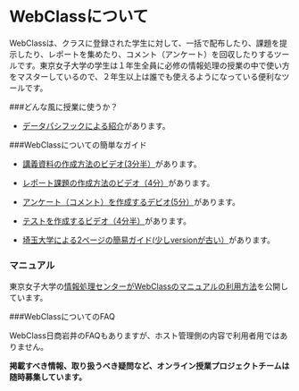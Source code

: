 # WebClassについて

WebClassは、クラスに登録された学生に対して、一括で配布したり、課題を提示したり、レポートを集めたり、コメント（アンケート）を回収したりするツールです。東京女子大学の学生は１年生全員に必修の情報処理の授業の中で使い方をマスターしているので、２年生以上は誰でも使えるようになっている便利なツールです。

###どんな風に授業に使うか？

- [データパシフックによる紹介](https://www.datapacific.co.jp/common/pdf/webclass/webclass.pdf)があります。

###WebClassについての簡単なガイド

- [講義資料の作成方法のビデオ(3分半）](https://www.youtube.com/watch?v=KurXAiVZcF0&feature=youtu.be)があります。

- [レポート課題の作成方法のビデオ（4分）](https://www.youtube.com/watch?v=pkyGjcyzggg)があります。

- [アンケート（コメント）を作成するデビオ(5分）](https://www.youtube.com/watch?v=pkyGjcyzggg)があります。

- [テストを作成するビデオ（4分半）](https://www.youtube.com/watch?v=j5JLGZ_QKYM&feature=youtu.be)があります。

- [埼玉大学による2ページの簡易ガイド(少しversionが古い）](http://park.saitama-u.ac.jp/~zengaku/web%20class_20130322.pdf)があります。

### マニュアル

東京女子大学の[情報処理センターがWebClassのマニュアルの利用方法](https://sites.google.com/cis.twcu.ac.jp/cisqa/webclass/manual)を公開しています。

###WebClassについてのFAQ

WebClass日商岩井のFAQもありますが、ホスト管理側の内容で利用者用ではありません。

**掲載すべき情報、取り扱うべき疑問など、オンライン授業プロジェクトチームは随時募集しています。**



